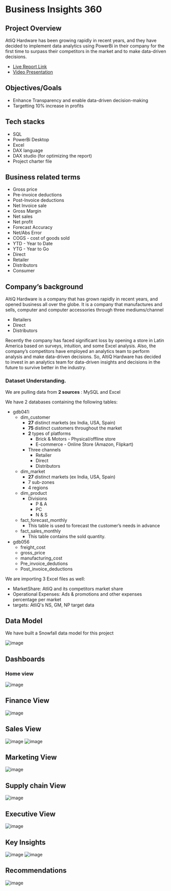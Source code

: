 # Business Insights 360

## Project Overview

AtliQ Hardware has been growing rapidly in recent years, and they have decided to implement data analytics using PowerBi in their company for the first time to surpass their competitors in the market and to make data-driven decisions. 
- [Live Report Link](https://app.powerbi.com/view?r=eyJrIjoiODA5NWEzZTItMDZjOS00MzBkLWFiYTItOTRlODZhYjNjN2ExIiwidCI6ImM2ZTU0OWIzLTVmNDUtNDAzMi1hYWU5LWQ0MjQ0ZGM1YjJjNCJ9&pageName=ReportSection870fd0166929d0c75b45)
-  [Video Presentation](https://www.linkedin.com/feed/update/urn:li:activity:7197652297210871809/)

## Objectives/Goals
- Enhance Transparency and enable data-driven decision-making
- Targetting 10% increase in profits



## Tech stacks

- SQL
- PowerBi Desktop
- Excel
- DAX language
- DAX studio (for optimizing the report)
- Project charter file

## Business related terms

- Gross price
- Pre-invoice deductions
- Post-Invoice deductions
- Net Invoice sale
- Gross Margin
- Net sales
- Net profit
- Forecast Accuracy
- Net/Abs Error
- COGS - cost of goods sold
- YTD - Year to Date
- YTG - Year to Go
- Direct
- Retailer
- Distributors
- Consumer

## Company’s background

AltiQ Hardware is a company that has grown rapidly in recent years, and opened business all over the globe. It is a company that manufactures and sells, computer and computer accessories through three mediums/channel

- Retailers
- Direct
- Distributors

Recently the company has faced significant loss by opening a store in Latin America based on surveys, intuition, and some Excel analysis. Also, the company’s competitors have employed an analytics team to perform analysis and make data-driven decisions. So, AltiQ Hardware has decided to invest in an analytics team for data-driven insights and decisions in the future to survive better in the industry. 


### Dataset **Understanding.**

We are pulling data from **2 sources** : MySQL and Excel

We have 2 databases containing the following tables: 
- gdb041:
    - dim_customer
        - **27** distinct markets (ex India, USA, Spain)
        - **75** distinct customers throughout the market
        - **2** types of platforms
            - Brick & Motors - Physical/offline store
            - E-commerce - Online Store (Amazon, Flipkart)
        - Three channels
            - Retailer
            - Direct
            - Distributors
    - dim_market
        - **27** distinct markets (ex India, USA, Spain)
        - 7 sub-zones
        - 4 regions 
    - dim_product
        - Divisions
            - P & A
            - PC
            - N & S
    - fact_forecast_monthly
        - This table is used to forecast the customer’s needs in advance
    - fact_sales_monthly
        - This table contains the sold quantity.
- gdb056
    - freight_cost
    - gross_price
    - manufacturing_cost
    - Pre_invoice_dedutions
    - Post_invoice_deductions

We are importing 3 Excel files as well:
- MarketShare: AtliQ and its competitors market share
- Operational Expenses: Ads & promotions and other expenses percentage per market
- targets: AtliQ's NS, GM, NP target data


## Data Model

We have built a Snowfall data model for this project

![image](https://github.com/Kanikamittal99/Business_Insights_360/assets/32505627/018e042f-734b-4d8f-8fce-b19ce666eb21)


## Dashboards

### Home view

![image](https://github.com/Kanikamittal99/Business_Insights_360/assets/32505627/dac388a6-342e-4632-b91f-340e8197ebda)

## Finance View

![image](https://github.com/Kanikamittal99/Business_Insights_360/assets/32505627/0c33b9af-f31d-4272-a774-3152d1152875)

## Sales View

![image](https://github.com/Kanikamittal99/Business_Insights_360/assets/32505627/dd74e4ae-489e-4525-a53c-74f2698143f0)
![image](https://github.com/Kanikamittal99/Business_Insights_360/assets/32505627/9577e37a-523b-4164-94d4-f71af43b15d1)


## Marketing View

![image](https://github.com/Kanikamittal99/Business_Insights_360/assets/32505627/5fdf7925-58aa-4f5a-b640-e7ec0e58c650)

## Supply chain View

![image](https://github.com/Kanikamittal99/Business_Insights_360/assets/32505627/99a36b9d-31cf-4cde-b121-6a426421960a)

## Executive View

![image](https://github.com/Kanikamittal99/Business_Insights_360/assets/32505627/f2099ed8-2a30-4da4-b425-2307c0939e2a)


## Key Insights
![image](https://github.com/Kanikamittal99/Business_Insights_360/assets/32505627/57c4eb4e-a4c8-45fa-ab20-8fb8c61a1545)
![image](https://github.com/Kanikamittal99/Business_Insights_360/assets/32505627/7a2f4c8c-b33e-4570-a079-2f47bcef3520)

## Recommendations
![image](https://github.com/Kanikamittal99/Business_Insights_360/assets/32505627/b9c24053-0ff3-417b-820c-2b0e06203c45)

